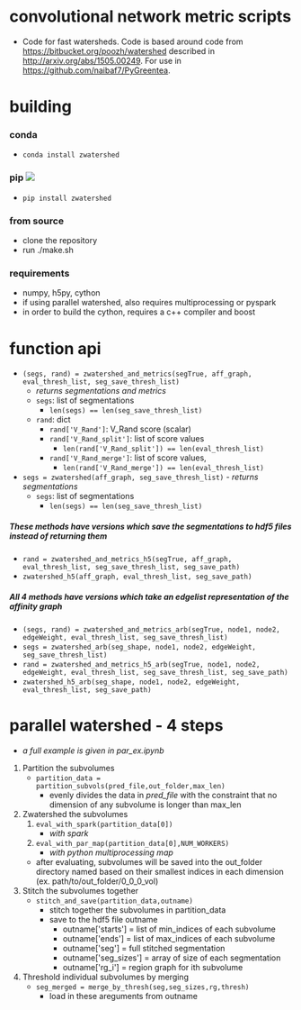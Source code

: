 # convolutional network metric scripts
- Code for fast watersheds. Code is based around code from https://bitbucket.org/poozh/watershed described in http://arxiv.org/abs/1505.00249.  For use in https://github.com/naibaf7/PyGreentea. 

# building 

### conda
- `conda install zwatershed`

### pip [<img src="https://img.shields.io/pypi/v/nine.svg?maxAge=2592000">](https://pypi.python.org/pypi/zwatershed/)
- `pip install zwatershed`

### from source
- clone the repository
- run ./make.sh

### requirements
- numpy, h5py, cython
- if using parallel watershed, also requires multiprocessing or pyspark
- in order to build the cython, requires a c++ compiler and boost

# function api
- `(segs, rand) = zwatershed_and_metrics(segTrue, aff_graph, eval_thresh_list, seg_save_thresh_list)`
	- *returns segmentations and metrics*
	- `segs`: list of segmentations
		- `len(segs) == len(seg_save_thresh_list)`
	- `rand`: dict
		- `rand['V_Rand']`:  V_Rand score (scalar)
		- `rand['V_Rand_split']`: list of score values
			- `len(rand['V_Rand_split']) == len(eval_thresh_list)`
		- `rand['V_Rand_merge']`: list of score values, 
			- `len(rand['V_Rand_merge']) == len(eval_thresh_list)`
- `segs = zwatershed(aff_graph, seg_save_thresh_list)` 
		- *returns segmentations*
	- `segs`: list of segmentations
		- `len(segs) == len(seg_save_thresh_list)`

##### These methods have versions which save the segmentations to hdf5 files instead of returning them
- `rand = zwatershed_and_metrics_h5(segTrue, aff_graph, eval_thresh_list, seg_save_thresh_list, seg_save_path)`
- `zwatershed_h5(aff_graph, eval_thresh_list, seg_save_path)`

##### All 4 methods have versions which take an edgelist representation of the affinity graph
- `(segs, rand) = zwatershed_and_metrics_arb(segTrue, node1, node2, edgeWeight, eval_thresh_list, seg_save_thresh_list)`
- `segs = zwatershed_arb(seg_shape, node1, node2, edgeWeight, seg_save_thresh_list)`
- `rand = zwatershed_and_metrics_h5_arb(segTrue, node1, node2, edgeWeight, eval_thresh_list, seg_save_thresh_list, seg_save_path)`
- `zwatershed_h5_arb(seg_shape, node1, node2, edgeWeight, eval_thresh_list, seg_save_path)`

# parallel watershed - 4 steps
- *a full example is given in par_ex.ipynb*

1. Partition the subvolumes
	- `partition_data = partition_subvols(pred_file,out_folder,max_len)`
		- evenly divides the data in *pred_file* with the constraint that no dimension of any subvolume is longer than max_len
2. Zwatershed the subvolumes
	1. `eval_with_spark(partition_data[0])`
		- *with spark*
	2. `eval_with_par_map(partition_data[0],NUM_WORKERS)`
		- *with python multiprocessing map*
	- after evaluating, subvolumes will be saved into the out\_folder directory named based on their smallest indices in each dimension (ex. path/to/out\_folder/0\_0\_0\_vol)
3. Stitch the subvolumes together
	- `stitch_and_save(partition_data,outname)`
		- stitch together the subvolumes in partition_data
		- save to the hdf5 file outname
			- outname['starts'] = list of min_indices of each subvolume
			- outname['ends'] = list of max_indices of each subvolume
			- outname['seg'] = full stitched segmentation
			- outname['seg_sizes'] = array of size of each segmentation
			- outname['rg_i'] = region graph for ith subvolume
4. Threshold individual subvolumes by merging
	- `seg_merged = merge_by_thresh(seg,seg_sizes,rg,thresh)`
		- load in these areguments from outname
